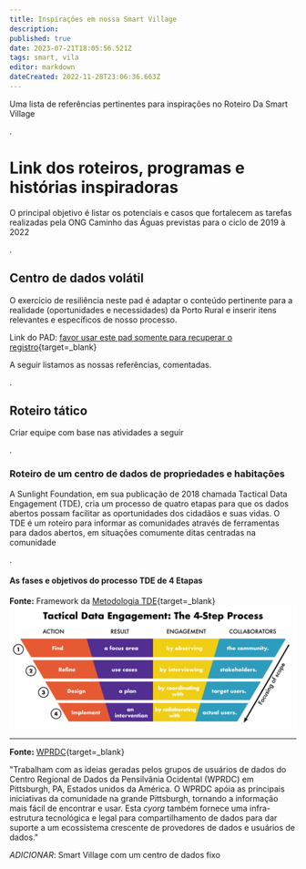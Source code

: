 ```yaml
---
title: Inspirações em nossa Smart Village
description: 
published: true
date: 2023-07-21T18:05:56.521Z
tags: smart, vila
editor: markdown
dateCreated: 2022-11-28T23:06:36.663Z
---
```


Uma lista de referências pertinentes para inspirações no Roteiro Da Smart Village

.
# Link dos roteiros, programas e histórias inspiradoras

O principal objetivo é listar os potenciais e casos que fortalecem as tarefas realizadas pela ONG Caminho das Águas previstas para o ciclo de 2019 à 2022

.
## Centro de dados volátil

O exercício de resiliência neste pad é adaptar o conteúdo pertinente para a realidade (oportunidades e necessidades) da Porto Rural e inserir itens relevantes e específicos de nosso processo.

Link do PAD: [favor usar este pad somente para recuperar o registro](https://perola.aguas.cc/p/roteiro_de_dados_de_habita%C3%A7%C3%B5es){target=_blank} 

A seguir listamos as nossas referências, comentadas.

.
## Roteiro tático

Criar equipe com base nas atividades a seguir

.
### Roteiro de um centro de dados de propriedades e habitações

A Sunlight Foundation, em sua publicação de 2018 chamada Tactical Data Engagement (TDE), cria um processo de quatro etapas para que os dados abertos possam facilitar as oportunidades dos cidadãos e suas vidas. O TDE é um roteiro para informar as comunidades através de ferramentas para dados abertos, em situações comumente ditas centradas na comunidade

.
#### As fases e objetivos do processo TDE de 4 Etapas

**Fonte:** Framework da [Metodologia TDE](https://communities.sunlightfoundation.com/methodology/#the-framework){target=_blank}
![Tde Funnel Grid](/uploads/porto-rural/tde-funnel-grid.png "Tde Funnel Grid")



---


**Fonte:** [WPRDC](https://sunlight-foundation.gitbooks.io/playbook-data-user-groups/content/home.html){target=_blank}


"Trabalham com as ideias geradas pelos grupos de usuários de dados do Centro Regional de Dados da Pensilvânia Ocidental (WPRDC) em Pittsburgh, PA, Estados unidos da América. O WPRDC apóia as principais iniciativas da comunidade na grande Pittsburgh, tornando a informação mais fácil de encontrar e usar. Esta *cyorg* também fornece uma infra-estrutura tecnológica e legal para compartilhamento de dados para dar suporte a um ecossistema crescente de provedores de dados e usuários de dados."


*ADICIONAR*: Smart Village com um centro de dados fixo